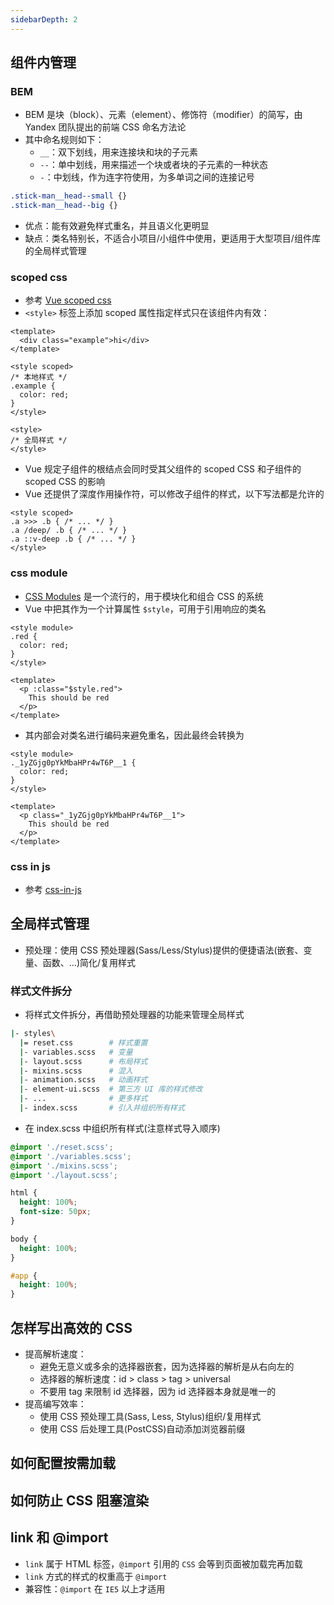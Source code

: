 ```yaml
---
sidebarDepth: 2
---
```


## 组件内管理

### BEM

+ BEM 是块（block）、元素（element）、修饰符（modifier）的简写，由 Yandex 团队提出的前端 CSS 命名方法论
+ 其中命名规则如下：
  + `__`：双下划线，用来连接块和块的子元素
  + `--`：单中划线，用来描述一个块或者块的子元素的一种状态
  + `-`：中划线，作为连字符使用，为多单词之间的连接记号

```css
.stick-man__head--small {}
.stick-man__head--big {}
```
+ 优点：能有效避免样式重名，并且语义化更明显
+ 缺点：类名特别长，不适合小项目/小组件中使用，更适用于大型项目/组件库的全局样式管理



### scoped css

+ 参考 [Vue scoped css](https://vue-loader.vuejs.org/zh/guide/scoped-css.html#scoped-css)
+ `<style>` 标签上添加 scoped 属性指定样式只在该组件内有效：
```vue
<template>
  <div class="example">hi</div>
</template>

<style scoped>
/* 本地样式 */
.example {
  color: red;
}
</style>

<style>
/* 全局样式 */
</style>
```

+ Vue 规定子组件的根结点会同时受其父组件的 scoped CSS 和子组件的 scoped CSS 的影响
+ Vue 还提供了深度作用操作符，可以修改子组件的样式，以下写法都是允许的
```vue
<style scoped>
.a >>> .b { /* ... */ }
.a /deep/ .b { /* ... */ }
.a ::v-deep .b { /* ... */ }
</style>
```




### css module

+ [CSS Modules](https://github.com/css-modules/css-modules) 是一个流行的，用于模块化和组合 CSS 的系统
+ Vue 中把其作为一个计算属性 `$style`，可用于引用响应的类名
```vue
<style module>
.red {
  color: red;
}
</style>

<template>
  <p :class="$style.red">
    This should be red
  </p>
</template>
```

+ 其内部会对类名进行编码来避免重名，因此最终会转换为
```vue
<style module>
._1yZGjg0pYkMbaHPr4wT6P__1 {
  color: red;
}
</style>

<template>
  <p class="_1yZGjg0pYkMbaHPr4wT6P__1">
    This should be red
  </p>
</template>
```


### css in js

+ 参考 [css-in-js](https://github.com/styled-components/vue-styled-components)





## 全局样式管理

+ 预处理：使用 CSS 预处理器(Sass/Less/Stylus)提供的便捷语法(嵌套、变量、函数、...)简化/复用样式




### 样式文件拆分

+ 将样式文件拆分，再借助预处理器的功能来管理全局样式
```sh
|- styles\
  |= reset.css        # 样式重置
  |- variables.scss   # 变量
  |- layout.scss      # 布局样式
  |- mixins.scss      # 混入
  |- animation.scss   # 动画样式
  |- element-ui.scss  # 第三方 UI 库的样式修改
  |- ...              # 更多样式
  |- index.scss       # 引入并组织所有样式
```

+ 在 index.scss 中组织所有样式(注意样式导入顺序)
```scss
@import './reset.scss';
@import './variables.scss';
@import './mixins.scss';
@import './layout.scss';

html {
  height: 100%;
  font-size: 50px;
}

body {
  height: 100%;
}

#app {
  height: 100%;
}
```




## 怎样写出高效的 CSS

+ 提高解析速度：
  + 避免无意义或多余的选择器嵌套，因为选择器的解析是从右向左的
  + 选择器的解析速度：id > class > tag > universal
  + 不要用 tag 来限制 id 选择器，因为 id 选择器本身就是唯一的
+ 提高编写效率：
  + 使用 CSS 预处理工具(Sass, Less, Stylus)组织/复用样式
  + 使用 CSS 后处理工具(PostCSS)自动添加浏览器前缀



## 如何配置按需加载
## 如何防止 CSS 阻塞渲染
## link 和 @import

+ `link` 属于 HTML 标签，`@import` 引用的 `CSS` 会等到页面被加载完再加载
+ `link` 方式的样式的权重高于 `@import`
+ 兼容性：`@import` 在 `IE5` 以上才适用